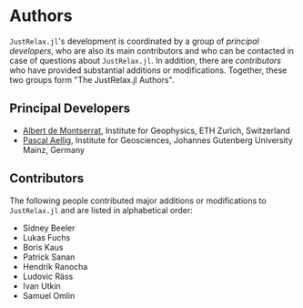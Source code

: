 # Authors

`JustRelax.jl`'s development is coordinated by a group of *principal developers*,
who are also its main contributors and who can be contacted in case of
questions about `JustRelax.jl`. In addition, there are *contributors* who have
provided substantial additions or modifications. Together, these two groups form
"The JustRelax.jl Authors".

## Principal Developers
* [Albert de Montserrat](https://github.com/albert-de-montserrat),
  Institute for Geophysics, ETH Zurich, Switzerland
* [Pascal Aellig](https://github.com/aelligp),
  Institute for Geosciences, Johannes Gutenberg University Mainz, Germany


## Contributors
The following people contributed major additions or modifications to `JustRelax.jl` and
are listed in alphabetical order:

* Sidney Beeler
* Lukas Fuchs
* Boris Kaus
* Patrick Sanan
* Hendrik Ranocha
* Ludovic Räss
* Ivan Utkin
* Samuel Omlin

